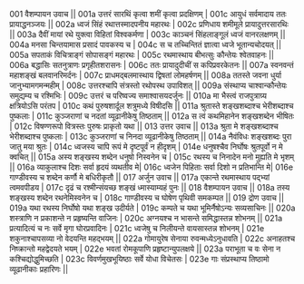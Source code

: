 001  	वैशम्पायन उवाच ||
001a	उत्तरं सारथिं कृत्वा शमीं कृत्वा प्रदक्षिणम् |
001c	आयुधं सर्वमादाय ततः प्रायाद्धनञ्जयः ||
002a	ध्वजं सिंहं रथात्तस्मादपनीय महारथः |
002c	प्रणिधाय शमीमूले प्रायादुत्तरसारथिः ||
003a	दैवीं मायां रथे युक्त्वा विहितां विश्वकर्मणा |
003c	काञ्चनं सिंहलाङ्गूलं ध्वजं वानरलक्षणम् ||
004a	मनसा चिन्तयामास प्रसादं पावकस्य च |
004c	स च तच्चिन्तितं ज्ञात्वा ध्वजे भूतान्यचोदयत् ||
005a	सपताकं विचित्राङ्गं सोपासङ्गं महारथः |
005c	रथमास्थाय बीभत्सुः कौन्तेयः श्वेतवाहनः ||
006a	बद्धासिः सतनुत्राणः प्रगृहीतशरासनः |
006c	ततः प्रायादुदीचीं स कपिप्रवरकेतनः ||
007a	स्वनवन्तं महाशङ्खं बलवानरिमर्दनः |
007c	प्राधमद्बलमास्थाय द्विषतां लोमहर्षणम् ||
008a	ततस्ते जवना धुर्या जानुभ्यामगमन्महीम् |
008c	उत्तरश्चापि संत्रस्तो रथोपस्थ उपाविशत् ||
009a	संस्थाप्य चाश्वान्कौन्तेयः समुद्यम्य च रश्मिभिः |
009c	उत्तरं च परिष्वज्य समाश्वासयदर्जुनः ||
010a	मा भैस्त्वं राजपुत्राग्र्य क्षत्रियोऽसि परंतप |
010c	कथं पुरुषशार्दूल शत्रुमध्ये विषीदसि ||
011a	श्रुतास्ते शङ्खशब्दाश्च भेरीशब्दाश्च पुष्कलाः |
011c	कुञ्जराणां च नदतां व्यूढानीकेषु तिष्ठताम् ||
012a	स त्वं कथमिहानेन शङ्खशब्देन भीषितः |
012c	विषण्णरूपो वित्रस्तः पुरुषः प्राकृतो यथा ||
013  	उत्तर उवाच ||
013a	श्रुता मे शङ्खशब्दाश्च भेरीशब्दाश्च पुष्कलाः |
013c	कुञ्जराणां च निनदा व्यूढानीकेषु तिष्ठताम् ||
014a	नैवंविधः शङ्खशब्दः पुरा जातु मया श्रुतः |
014c	ध्वजस्य चापि रूपं मे दृष्टपूर्वं न हीदृशम् |
014e 	धनुषश्चैव निर्घोषः श्रुतपूर्वो न मे क्वचित् ||
015a	अस्य शङ्खस्य शब्देन धनुषो निस्वनेन च |
015c	रथस्य च निनादेन मनो मुह्यति मे भृशम् ||
016a	व्याकुलाश्च दिशः सर्वा हृदयं व्यथतीव मे|
016c	ध्वजेन पिहिताः सर्वा दिशो न प्रतिभान्ति मे|
016e 	गाण्डीवस्य च शब्देन कर्णौ मे बधिरीकृतौ ||
017  	अर्जुन उवाच ||
017a	एकान्ते रथमास्थाय पद्भ्यां त्वमवपीडय |
017c	दृढं च रश्मीन्संयच्छ शङ्खं ध्मास्याम्यहं पुनः ||
018  	वैशम्पायन उवाच ||
018a	तस्य शङ्खस्य शब्देन रथनेमिस्वनेन च |
018c	गाण्डीवस्य च घोषेण पृथिवी समकम्पत ||
019  	द्रोण उवाच ||
019a	यथा रथस्य निर्घोषो यथा शङ्ख उदीर्यते |
019c	कम्पते च यथा भूमिर्नैषोऽन्यः सव्यसाचिनः ||
020a	शस्त्राणि न प्रकाशन्ते न प्रहृष्यन्ति वाजिनः |
020c	अग्नयश्च न भासन्ते समिद्धास्तन्न शोभनम् ||
021a	प्रत्यादित्यं च नः सर्वे मृगा घोरप्रवादिनः |
021c	ध्वजेषु च निलीयन्ते वायसास्तन्न शोभनम् |
021e 	शकुनाश्चापसव्या नो वेदयन्ति महद्भयम् ||
022a	गोमायुरेष सेनाया रुवन्मध्येऽनुधावति |
022c	अनाहतश्च निष्क्रान्तो महद्वेदयते भयम् |
022e 	भवतां रोमकूपाणि प्रहृष्टान्युपलक्षये ||
023a	पराभूता च वः सेना न कश्चिद्योद्धुमिच्छति |
023c	विवर्णमुखभूयिष्ठाः सर्वे योधा विचेतसः |
023e 	गाः संप्रस्थाप्य तिष्ठामो व्यूढानीकाः प्रहारिणः ||
